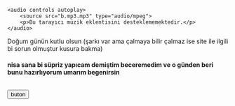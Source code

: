 
<!DOCTYPE html>
<html lang="en">
<head>
    <meta charset="UTF-8">
    <meta http-equiv="X-UA-Compatible" content="IE=edge">
    <meta name="viewport" content="width=device-width, initial-scale=1.0">
    <title>nisa</title>
</head>
<body>

    <audio controls autoplay>
        <source src="b.mp3.mp3" type="audio/mpeg">
        <p>Bu tarayıcı müzik eklentisini desteklememektedir.</p>
    </audio>

<p id="deneme">Doğum günün kutlu olsun (şarkı var ama çalmaya bilir çalmaz ise site ile ilgili bi sorun olmuştur kusura bakma) </p>
<h4>nisa sana bi süpriz yapıcam demiştim beceremedim ve o günden beri bunu hazırlıyorum umarım begenirsin</h4>
<img id="resim">

<button onclick='document.getElementById("resim").src="a.png"'>buton</button>
</body>

</html>
